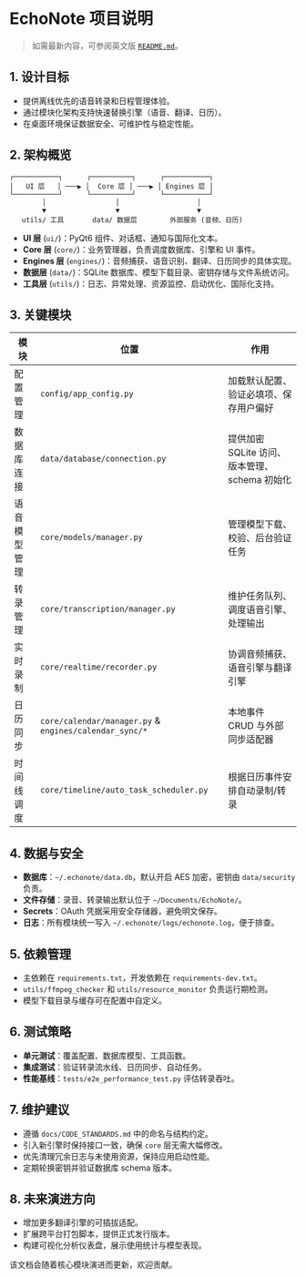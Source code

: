 # EchoNote 项目说明

> 如需最新内容，可参阅英文版 [`README.md`](README.md)。

## 1. 设计目标
- 提供离线优先的语音转录和日程管理体验。
- 通过模块化架构支持快速替换引擎（语音、翻译、日历）。
- 在桌面环境保证数据安全、可维护性与稳定性能。

## 2. 架构概览
```
┌───────────┐      ┌──────────┐      ┌───────────┐
│   UI 层   │ ───▶ │  Core 层 │ ───▶ │ Engines 层 │
└───────────┘      └──────────┘      └───────────┘
        │                 │                   │
        ▼                 ▼                   ▼
   utils/ 工具       data/ 数据层        外部服务 (音频、日历)
```
- **UI 层** (`ui/`)：PyQt6 组件、对话框、通知与国际化文本。
- **Core 层** (`core/`)：业务管理器，负责调度数据库、引擎和 UI 事件。
- **Engines 层** (`engines/`)：音频捕获、语音识别、翻译、日历同步的具体实现。
- **数据层** (`data/`)：SQLite 数据库、模型下载目录、密钥存储与文件系统访问。
- **工具层** (`utils/`)：日志、异常处理、资源监控、启动优化、国际化支持。

## 3. 关键模块
| 模块 | 位置 | 作用 |
| ---- | ---- | ---- |
| 配置管理 | `config/app_config.py` | 加载默认配置、验证必填项、保存用户偏好 |
| 数据库连接 | `data/database/connection.py` | 提供加密 SQLite 访问、版本管理、schema 初始化 |
| 语音模型管理 | `core/models/manager.py` | 管理模型下载、校验、后台验证任务 |
| 转录管理 | `core/transcription/manager.py` | 维护任务队列、调度语音引擎、处理输出 |
| 实时录制 | `core/realtime/recorder.py` | 协调音频捕获、语音引擎与翻译引擎 |
| 日历同步 | `core/calendar/manager.py` & `engines/calendar_sync/*` | 本地事件 CRUD 与外部同步适配器 |
| 时间线调度 | `core/timeline/auto_task_scheduler.py` | 根据日历事件安排自动录制/转录 |

## 4. 数据与安全
- **数据库**：`~/.echonote/data.db`，默认开启 AES 加密，密钥由 `data/security` 负责。
- **文件存储**：录音、转录输出默认位于 `~/Documents/EchoNote/`。
- **Secrets**：OAuth 凭据采用安全存储器，避免明文保存。
- **日志**：所有模块统一写入 `~/.echonote/logs/echonote.log`，便于排查。

## 5. 依赖管理
- 主依赖在 `requirements.txt`，开发依赖在 `requirements-dev.txt`。
- `utils/ffmpeg_checker` 和 `utils/resource_monitor` 负责运行期检测。
- 模型下载目录与缓存可在配置中自定义。

## 6. 测试策略
- **单元测试**：覆盖配置、数据库模型、工具函数。
- **集成测试**：验证转录流水线、日历同步、自动任务。
- **性能基线**：`tests/e2e_performance_test.py` 评估转录吞吐。

## 7. 维护建议
- 遵循 `docs/CODE_STANDARDS.md` 中的命名与结构约定。
- 引入新引擎时保持接口一致，确保 `core` 层无需大幅修改。
- 优先清理冗余日志与未使用资源，保持应用启动性能。
- 定期轮换密钥并验证数据库 schema 版本。

## 8. 未来演进方向
- 增加更多翻译引擎的可插拔适配。
- 扩展跨平台打包脚本，提供正式发行版本。
- 构建可视化分析仪表盘，展示使用统计与模型表现。

该文档会随着核心模块演进而更新，欢迎贡献。
